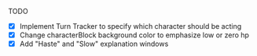 TODO

- [x] Implement Turn Tracker to specify which character should be acting
- [x] Change characterBlock background color to emphasize low or zero hp
- [x] Add "Haste" and "Slow" explanation windows
